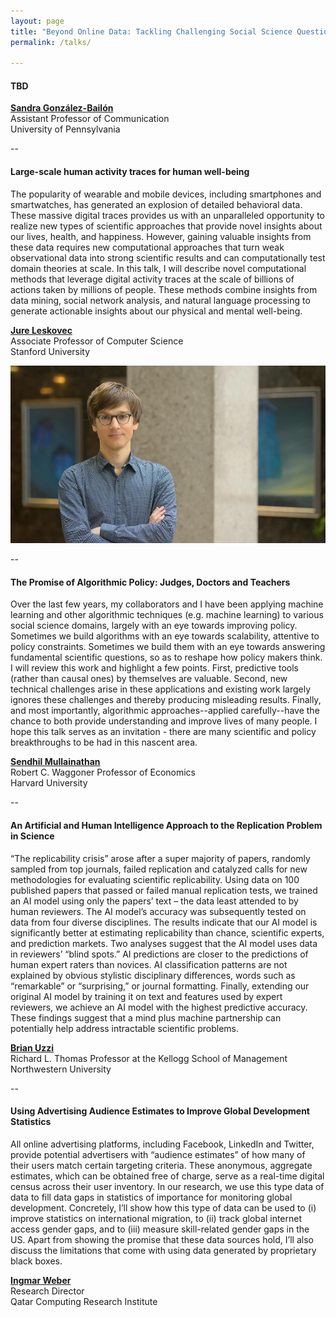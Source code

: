 ```yaml
---
layout: page
title: "Beyond Online Data: Tackling Challenging Social Science Questions (Program)"
permalink: /talks/

---
```


<link rel="stylesheet" type="text/css" media="all" href="/custom.css" />

#### TBD
**[Sandra González-Bailón](https://www.asc.upenn.edu/node/648)**   
Assistant Professor of Communication    
University of Pennsylvania

--

####  Large-scale human activity traces for human well-being

The popularity of wearable and mobile devices, including smartphones and smartwatches, has generated an explosion of detailed behavioral data. These massive digital traces provides us with an unparalleled opportunity to realize new types of scientific approaches that provide novel insights about our lives, health, and happiness. However, gaining valuable insights from these data requires new computational approaches that turn weak observational data into strong scientific results and can computationally test domain theories at scale. In this talk, I will describe novel computational methods that leverage digital activity traces at the scale of billions of actions taken by millions of people. These methods combine insights from data mining, social network analysis, and natural language processing to generate actionable insights about our physical and mental well-being. 

**[Jure Leskovec](https://cs.stanford.edu/~jure/)**    
Associate Professor of Computer Science     
Stanford University

<div class="circular--landscape">
  <img src="images/jure.jpg" />
</div>

--

#### The Promise of Algorithmic Policy: Judges, Doctors and Teachers

Over the last few years, my collaborators and I have been applying machine learning and other algorithmic techniques (e.g. machine learning) to various social science domains, largely with an eye towards improving policy.  Sometimes we build algorithms with an eye towards scalability, attentive to policy constraints. Sometimes we build them with an eye towards answering fundamental scientific questions, so as to reshape how policy makers think.  I will review this work and highlight a few points. First, predictive tools (rather than causal ones) by themselves are valuable. Second, new technical challenges arise in these applications and existing work largely ignores these challenges and thereby producing misleading results. Finally, and most importantly, algorithmic approaches--applied carefully--have the chance to both provide understanding and improve lives of many people.  I hope this talk serves as an invitation - there are many scientific and policy breakthroughs to be had in this nascent area. 


**[Sendhil Mullainathan](https://scholar.harvard.edu/sendhil/home)**  
Robert C. Waggoner Professor of Economics  
Harvard University

--

#### An Artificial and Human Intelligence Approach to the Replication Problem in Science

“The replicability crisis” arose after a super majority of papers, randomly sampled from top journals, failed replication and catalyzed calls for new methodologies for evaluating scientific replicability.  Using data on 100 published papers that passed or failed manual replication tests, we trained an AI model using only the papers’ text – the data least attended to by human reviewers.  The AI model’s accuracy was subsequently tested on data from four diverse disciplines.  The results indicate that our AI model is significantly better at estimating replicability than chance, scientific experts, and prediction markets.  Two analyses suggest that the AI model uses data in reviewers’ “blind spots.”  AI predictions are closer to the predictions of human expert raters than novices.  AI classification patterns are not explained by obvious stylistic disciplinary differences, words such as “remarkable” or “surprising,” or journal formatting.  Finally, extending our original AI model by training it on text and features used by expert reviewers, we achieve an AI model with the highest predictive accuracy.  These findings suggest that a mind plus machine partnership can potentially help address intractable scientific problems.

**[Brian Uzzi](http://www.kellogg.northwestern.edu/faculty/uzzi/htm/)**     
Richard L. Thomas Professor at the Kellogg School of Management  
Northwestern University

--

#### Using Advertising Audience Estimates to Improve Global Development Statistics

All online advertising platforms, including Facebook, LinkedIn and Twitter, provide potential advertisers with “audience estimates” of how many of their users match certain targeting criteria. These anonymous, aggregate estimates, which can be obtained free of charge, serve as a real-time digital census across their user inventory. In our research, we use this type data of data to fill data gaps in statistics of importance for monitoring global development. Concretely, I’ll show how this type of data can be used to (i) improve statistics on international migration, to (ii) track global internet access gender gaps, and to (iii) measure skill-related gender gaps in the US. Apart from showing the promise that these data sources hold, I’ll also discuss the limitations that come with using data generated by proprietary black boxes.

**[Ingmar Weber](http://www.qcri.qa/our-people/bio?pid=67&name=IngmarWeber)**  
Research Director    
Qatar Computing Research Institute


